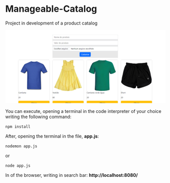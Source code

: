 # Manageable-Catalog

Project in development of a product catalog

<img src="imagens/imagem catalogo.png">

You can execute, opening a terminal in the code interpreter of your choice writing the following command:

```
npm install

```

After, opening the terminal in the file, **app.js**:
```
nodemon app.js

```

or

```
node app.js

```

In of the browser, writing in search bar: **http://localhost:8080/**
